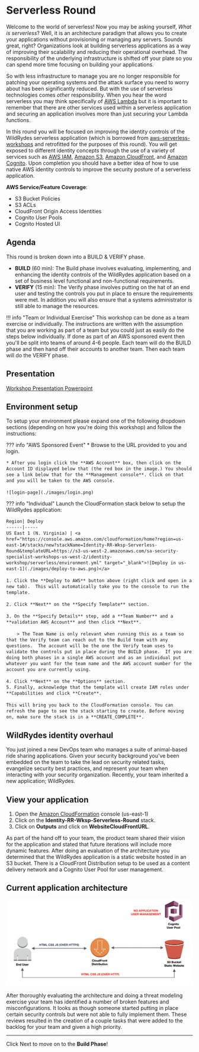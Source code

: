 # Serverless Round

Welcome to the world of serverless!  Now you may be asking yourself, *What is serverless*? Well, it is an architecture paradigm that allows you to create your applications without provisioning or managing any servers.  Sounds great, right?  Organizations look at building serverless applications as a way of improving their scalability and reducing their operational overhead.  The responsibility of the underlying infrastructure is shifted off your plate so you can spend more time focusing on building your applications.

So with less infrastructure to manage you are no longer responsible for patching  your operating systems and the attack surface you need to worry about has been significantly reduced.  But with the use of serverless technologies comes *other* responsibility.  When you hear the word serverless you may think specifically of <a href="https://aws.amazon.com/lambda/" target="_blank">AWS Lambda</a> but it is important to remember that there are other services used within a serverless application and securing an application involves more than just securing your Lambda functions.  

In this round you will be focused on improving the identity controls of the WildRydes serverless application (which is borrowed from <a href="https://github.com/aws-samples/aws-serverless-workshops/tree/master/WebApplication" target="_blank">aws-serverless-workshops</a> and retrofitted for the purposes of this round).  You will get exposed to different identity concepts through the use of a variety of services such as <a href="https://aws.amazon.com/iam/" target="_blank">AWS IAM</a>, <a href="https://aws.amazon.com/s3/" target="_blank">Amazon S3</a>, <a href="https://aws.amazon.com/cloudfront/" target="_blank">Amazon CloudFront</a>, and <a href="https://aws.amazon.com/cognito/" target="_blank">Amazon Cognito</a>.  Upon completion you should have a better idea of how to use native AWS identity controls to improve the security posture of a serverless application.

**AWS Service/Feature Coverage**: 

* S3 Bucket Policies
* S3 ACLs
* CloudFront Origin Access Identities
* Cognito User Pools
* Cognito Hosted UI

## Agenda

This round is broken down into a BUILD & VERIFY phase. 

* **BUILD** (60 min): The Build phase involves evaluating, implementing, and enhancing the identity controls of the WildRydes application based on a set of business level functional and non-functional requirements.
* **VERIFY** (15 min):  The Verify phase involves putting on the hat of an end user and testing the controls you put in place to ensure the requirements were met. In addition you will also ensure that a systems administrator is still able to manage the resources.

!!! info "Team or Individual Exercise"
    This workshop can be done as a team exercise or individually. The instructions are written with the assumption that you are working as part of a team but you could just as easily do the steps below individually. If done as part of an AWS sponsored event then you'll be split into teams of around 4-6 people. Each team will do the BUILD phase and then hand off their accounts to another team. Then each team will do the VERIFY phase.

## Presentation

<a href="./Identity-RR-Serverless-Round.pdf" target="_blank">Workshop Presentation Powerpoint</a>

## Environment setup

To setup your environment please expand one of the following dropdown sections (depending on how you're doing this workshop) and follow the instructions: 

??? info "AWS Sponsored Event"
    * Browse to the URL provided to you and login. 

    * After you login click the **AWS Account** box, then click on the Account ID displayed below that (the red box in the image.) You should see a link below that for the **Management console**. Click on that and you will be taken to the AWS console. 

    ![login-page](./images/login.png)

??? info "Individual"
    Launch the CloudFormation stack below to setup the WildRydes application:

    Region| Deploy
    ------|-----
    US East 1 (N. Virginia) | <a href="https://console.aws.amazon.com/cloudformation/home?region=us-east-1#/stacks/new?stackName=Identity-RR-Wksp-Serverless-Round&templateURL=https://s3-us-west-2.amazonaws.com/sa-security-specialist-workshops-us-west-2/identity-workshop/serverless/environment.yml" target="_blank">![Deploy in us-east-1](./images/deploy-to-aws.png)</a>

    1. Click the **Deploy to AWS** button above (right click and open in a new tab).  This will automatically take you to the console to run the template.  

    2. Click **Next** on the **Specify Template** section.

    3. On the **Specify Details** step, add a **Team Number** and a **validation AWS Account** and then click **Next**. 
 
	    > The Team Name is only relevant when running this as a team so that the Verify team can reach out to the Build team with any questions.  The account will be the one the Verify team uses to validate the controls put in place during the BUILD phase.  If you are doing both phases in a single AWS account and as an individual put whatever you want for the team name and the AWS account number for the account you are currently using.

    4. Click **Next** on the **Options** section.
    5. Finally, acknowledge that the template will create IAM roles under **Capabilities and click **Create**.

    This will bring you back to the CloudFormation console. You can refresh the page to see the stack starting to create. Before moving on, make sure the stack is in a **CREATE_COMPLETE**.

## WildRydes identity overhaul

You just joined a new DevOps team who manages a suite of animal-based ride sharing applications.  Given your security background you've been embedded on the team to take the lead on security related tasks, evangelize security best practices, and represent your team when interacting with your security organization.  Recently, your team inherited a new application; WildRydes.

## View your application
1. Open the <a href="https://console.aws.amazon.com/cloudformation/home?region=us-east-1#/stacks?filter=active" target="_blank">Amazon CloudFormation</a> console (us-east-1)
2. Click on the **Identity-RR-Wksp-Serverless-Round** stack.
3. Click on **Outputs** and click on **WebsiteCloudFrontURL**.

As part of the hand off to your team, the product team shared their vision for the application and stated that future iterations will include more dynamic features.  After doing an evaluation of the architecture you determined that the WildRydes application is a static website hosted in an S3 bucket.  There is a CloudFront Distribution setup to be used as a content delivery network and a Cognito User Pool for user management.

## Current application architecture

![Architecture](./images/architecture-start.png)

After thoroughly evaluating the architecture and doing a threat modeling exercise your team has identified a number of broken features and misconfigurations.  It looks as though someone started putting in place certain security controls but were not able to fully implement them. These reviews resulted in the creation of a couple tasks that were added to the backlog for your team and given a high priority.

***

Click Next to move on to the **Build Phase**!
